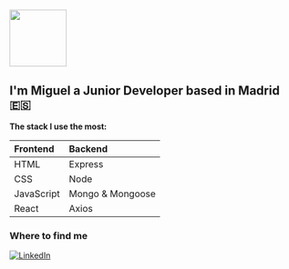 # <img src="https://media4.giphy.com/media/26xBwdIuRJiAIqHwA/giphy.gif?cid=ecf05e47m6lh7x1yn5k2g7osflpev8x2400i8vr2mir973h4&rid=giphy.gif&ct=g" width="100px">

## I'm Miguel a Junior Developer based in Madrid 🇪🇸

**The stack I use the most:**

| Frontend    |  Backend     | 
| :-------- | :------- |  
| HTML  | Express | 
| CSS | Node | 
| JavaScript | Mongo & Mongoose |
| React | Axios | 

<h3>Where to find me</h3>
<p></a>  <a href="https://www.linkedin.com/in/miguel-ortega-ward/" target="_blank"><img alt="LinkedIn" src="https://img.shields.io/badge/linkedin-%230077B5.svg?&style=for-the-badge&logo=linkedin&logoColor=white" /></a>
</p>


